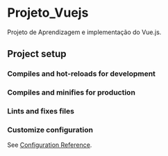 # Projeto_Vuejs
Projeto de Aprendizagem e implementação do Vue.js.

## Project setup

### Compiles and hot-reloads for development

### Compiles and minifies for production

### Lints and fixes files

### Customize configuration
See [Configuration Reference](https://cli.vuejs.org/config/).
